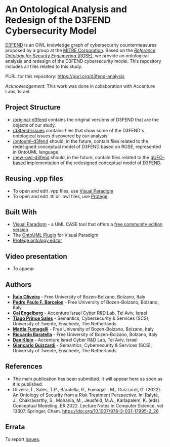 # An Ontological Analysis and Redesign of the D3FEND Cybersecurity Model

[D3FEND](https://d3fend.mitre.org/) is an OWL knowledge graph of cybersecurity countermeasures proposed by a group at the [MITRE Corporation](https://www.mitre.org/news-insights/impact-story/mitres-d3fend-connects-cyber-community-counter-threats). Based on the [_Reference Ontology for Security Enginnering_ (ROSE)](https://purl.org/security-ontology), we provide an ontological analysis and redesign of the D3FEND cybersecurity model. This repository includes all files related to this study.

PURL for this repository: https://purl.org/d3fend-analysis

_Acknowledgement:_ This work was done in collaboration with Accenture Labs, Israel.


## Project Structure

* [/original-d3fend](original-d3fend) contains the original versions of D3FEND that are the objects of our study.
* [/d3fend-issues](d3fend-issues) contains files that show some of the D3FEND's ontological issues discovered by our analysis.
* [/ontouml-d3fend](/ontouml-d3fend) should, in the future, contain files related to the redesigned conceptual model of D3FEND based on ROSE, represented in OntoUML language.
* [/new-owl-d3fend](/new-owl-d3fend) should, in the future, contain files related to the [gUFO-based](https://nemo-ufes.github.io/gufo/) implementation of the redesigned conceptual model of D3FEND.

## Reusing .vpp files

* To open and edit .vpp files, use [Visual Paradigm](https://www.visual-paradigm.com)
* To open and edit .ttl or .owl files, use [Protégé](https://protege.stanford.edu/)

## Built With

* [Visual Paradigm](https://www.visual-paradigm.com) - a UML CASE tool that offers a [free community edition version](https://www.visual-paradigm.com/download/community.jsp)
* The [OntoUML Plugin](https://github.com/OntoUML/ontouml-vp-plugin) for Visual Paradigm
* [Protégé ontology editor](https://protege.stanford.edu/)

## Video presentation

* To appear.

## Authors

* **[Ítalo Oliveira](https://sites.google.com/view/italojsoliveira)** - Free University of Bozen-Bolzano, Bolzano, Italy
* **[Pedro Paulo F. Barcelos](https://www.unibz.it/en/faculties/computer-science/academic-staff/person/45598-pedro-paulo-favato-barcelos)** - Free University of Bozen-Bolzano, Bolzano, Italy
* **[Gal Engelberg](https://www.linkedin.com/in/gal-engelberg/)** - Accenture Israel Cyber R&D Lab, Tel Aviv, Israel
* **[Tiago Prince Sales](https://www.inf.unibz.it/~tpsales/)** - Semantics, Cybersecurity & Services (SCS), University of Twente, Enschede, The Netherlands
* **[Mattia Fumagalli](http://www.mattspace.net/)** - Free University of Bozen-Bolzano, Bolzano, Italy
* **[Riccardo Baratella](https://scholar.google.it/citations?user=iVvfMXcAAAAJ)** - Free University of Bozen-Bolzano, Bolzano, Italy
* **[Dan Klein](https://www.linkedin.com/in/~danklein/)** - Accenture Israel Cyber R&D Lab, Tel Aviv, Israel
* **[Giancarlo Guizzardi](https://people.utwente.nl/g.guizzardi)** - Semantics, Cybersecurity & Services (SCS), University of Twente, Enschede, The Netherlands

## References

- The main publication has been submitted. It will appear here as soon as it is published.
- Oliveira, Í., Sales, T.P., Baratella, R., Fumagalli, M., Guizzardi, G. (2022). An Ontology of Security from a Risk Treatment Perspective. In: Ralyté, J., Chakravarthy, S., Mohania, M., Jeusfeld, M.A., Karlapalem, K. (eds) Conceptual Modeling. ER 2022. Lecture Notes in Computer Science, vol 13607. Springer, Cham. https://doi.org/10.1007/978-3-031-17995-2_26

## Errata

To report [issues](https://github.com/unibz-core/d3fend-analysis/issues).
